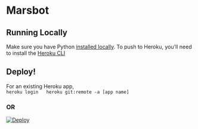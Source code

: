 # Marsbot

## Running Locally

Make sure you have Python [installed locally](http://install.python-guide.org). To push to Heroku, you'll need to install the [Heroku CLI](https://devcenter.heroku.com/articles/heroku-cli)

## Deploy!
For an existing Heroku app,  
`
heroku login  
heroku git:remote -a [app name]
`  
### OR
[![Deploy](https://www.herokucdn.com/deploy/button.png)](https://heroku.com/deploy)

